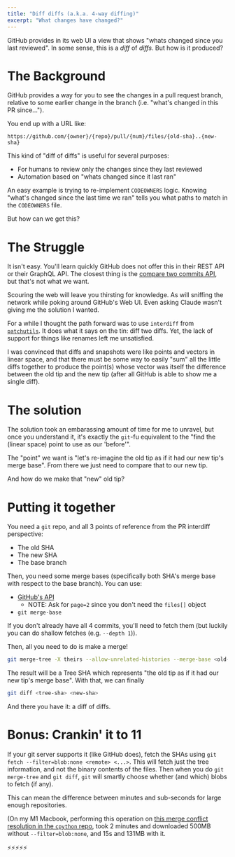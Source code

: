 ```yaml
---
title: "Diff diffs (a.k.a. 4-way diffing)"
excerpt: "What changes have changed?"
---
```


GitHub provides in its web UI a view that shows "whats changed since you last reviewed". In some sense, this is a _diff_ of _diffs_. But how is it produced?

# The Background

GitHub provides a way for you to see the changes in a pull request branch, relative to some earlier change in the branch (i.e. "what's changed in this PR since...").

You end up with a URL like:

```
https://github.com/{owner}/{repo}/pull/{num}/files/{old-sha}..{new-sha}
```

This kind of "diff of diffs" is useful for several purposes:

- For humans to review only the changes since they last reviewed
- Automation based on "whats changed since it last ran"

An easy example is trying to re-implement `CODEOWNERS` logic. Knowing "what's changed since the last time we ran" tells you what paths to match in the `CODEOWNERS` file.

But how can we get this?

# The Struggle

It isn't easy. You'll learn quickly GitHub does not offer this in their REST API or their GraphQL API. The closest thing is the [compare two commits API](https://docs.github.com/en/rest/commits/commits?apiVersion=2022-11-28#compare-two-commits), but that's not what we want.

Scouring the web will leave you thirsting for knowledge. As will sniffing the network while poking around GitHub's Web UI. Even asking Claude wasn't giving me the solution I wanted.

For a while I thought the path forward was to use `interdiff` from [`patchutils`](https://github.com/twaugh/patchutils). It does what it says on the tin: diff two diffs. Yet, the lack of support for things like renames left me unsatisfied.

I was convinced that diffs and snapshots were like points and vectors in linear space, and that there must be some way to easily "sum" all the little diffs together to produce the point(s) whose vector was itself the difference between the old tip and the new tip (after all GitHub is able to show me a single diff).

# The solution

The solution took an embarassing amount of time for me to
unravel, but once you understand it, it's exactly the `git`-fu equivalent to the "find the (linear space) point to use as our 'before'".

The "point" we want is "let's re-imagine the old tip as if it had our new tip's merge base". From there we just need to compare that to our new tip.

And how do we make that "new" old tip?

# Putting it together

You need a `git` repo, and all 3 points of reference from the PR interdiff perspective:

- The old SHA
- The new SHA
- The base branch

Then, you need some merge bases (specifically both SHA's merge base with respect to the base branch). You can use:

- [GitHub's API](https://docs.github.com/en/rest/commits/commits?apiVersion=2022-11-28#compare-two-commits)
  - NOTE: Ask for `page=2` since you don't need the `files[]` object
- `git merge-base`

If you don't already have all 4 commits, you'll need to fetch them (but luckily you can do shallow fetches (e.g. `--depth 1`)).

Then, all you need to do is make a merge!

```bash
git merge-tree -X theirs --allow-unrelated-histories --merge-base <old-merge-base> <new-merge-base> <old-sha>
```

The result will be a Tree SHA which represents "the old tip as if it had our new tip's merge base". With that, we can finally

```bash
git diff <tree-sha> <new-sha>
```

And there you have it: a diff of diffs.

# Bonus: Crankin' it to 11

If your git server supports it (like GitHub does), fetch the SHAs using `git fetch --filter=blob:none <remote> <...>`.
This will fetch just the tree information, and not the binary contents of the files. Then when you do `git merge-tree` and
`git diff`, `git` will smartly choose whether (and which) blobs to fetch (if any).

This can mean the difference between minutes and sub-seconds for large enough repositories.

(On my M1 Macbook, performing this operation on [this merge conflict resolution in the `cpython` repo](https://github.com/python/cpython/pull/136307/commits/c5a1146887bc182a46d56bb08c6f6cc67507ef32),
took 2 minutes and downloaded 500MB without `--filter=blob:none`, and 15s and 131MB with it.

⚡⚡⚡⚡⚡
